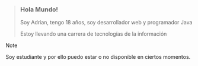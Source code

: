 >### Hola Mundo!
> Soy Adrian, tengo 18 años, soy desarrollador web y programador Java
> 
> Estoy llevando una carrera de tecnologías de la información

> [!NOTE]
> Soy estudiante y por ello puedo estar o no disponible en ciertos momentos.

<!--
**AdritLib/AdritLib** is a ✨ _special_ ✨ repository because its `README.md` (this file) appears on your GitHub profile.

Here are some ideas to get you started:

- 🔭 I’m currently working on ...
- 🌱 I’m currently learning ...
- 👯 I’m looking to collaborate on ...
- 🤔 I’m looking for help with ...
- 💬 Ask me about ...
- 📫 How to reach me: ...
- 😄 Pronouns: ...
- ⚡ Fun fact: ...
-->
